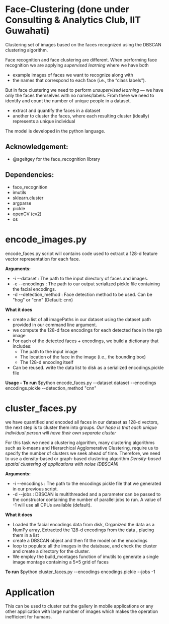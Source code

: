 # Face-Clustering (done under Consulting & Analytics Club, IIT Guwahati)
Clustering set of images based on the faces recognized using the DBSCAN clustering algorithm.

Face recognition and face clustering are different. When performing face recognition we are applying *supervised learning* where we have both 
- example images of faces we want to recognize along with 
- the names that correspond to each face (i.e., the “class labels”).

But in face clustering we need to perform *unsupervised learning* — we have only the faces themselves with no names/labels. 
From there we need to identify and count the number of unique people in a dataset.

- extract and quantify the faces in a dataset
- another to cluster the faces, where each resulting cluster (ideally) represents a unique individual

The model is developed in the python language.

## Acknowledgement:
- @ageitgey for the face_recognition library
  
## Dependencies:
- face_recognition
- imutils
- sklearn.cluster
- argparse
- pickle
- openCV (cv2)
- os

# encode_images.py
encode_faces.py script will contains code used to extract a 128-d feature vector representation for each face.

**Arguments:**
- -i --dataset : The path to the input directory of faces and images.
- -e --encodings : The path to our output serialized pickle file containing the facial encodings.
- -d --detection_method : Face detection method to be used. Can be "hog" or "cnn" (Default: cnn)

**What it does**
- create a list of all imagePaths in our dataset using the dataset path provided in our command line argument.
- we compute the 128-d face encodings for each detected face in the rgb image
- For each of the detected faces + encodings, we build a dictionary that includes:
  - The path to the input image
  - The location of the face in the image (i.e., the bounding box)
  - The 128-d encoding itself
- Can be reused. write the data list to disk as a serialized encodings.pickle file

**Usage - To run**
$python encode_faces.py --dataset dataset --encodings encodings.pickle --detection_method "cnn"


# cluster_faces.py
we have quantified and encoded all faces in our dataset as 128-d vectors, the next step is to cluster them into groups.
*Our hope is that each unique individual person will have their own separate cluster*

For this task we need a clustering algorithm, many clustering algorithms such as k-means and Hierarchical 
Agglomerative Clustering, require us to specify the number of clusters we seek ahead of time.
Therefore, we need to use a density-based or graph-based clustering algorithm
*Density-based spatial clustering of applications with noise (DBSCAN)*

**Arguments:**
- -i --encodings : The path to the encodings pickle file that we generated in our previous script.
- -d --jobs : DBSCAN is multithreaded and a parameter can be passed to the constructor containing the number of parallel jobs to run. 
              A value of -1 will use all CPUs available (default).

**What it does**
- Loaded the facial encodings data from disk, Organized the data as a NumPy array, Extracted the 128-d encodings from the data , placing them in a list
- create a DBSCAN object and then fit the model on the encodings
- loop to populate all the images in the database, and check the cluster and create a directory for the cluster.
- We employ the build_montages function of imutils to generate a single image montage containing a 5×5 grid of faces

**To run**
$python cluster_faces.py --encodings encodings.pickle --jobs -1

# Application

This can be used to cluster out the gallery in mobile applications or any other application with large number of images which makes the operation inefficient for humans.
